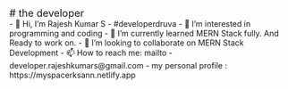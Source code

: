 <div style="font-size: 18px;"># the developer</div>
- 👋 Hi, I’m Rajesh Kumar S 
- #developerdruva
- 👀 I’m interested in programming and coding
- 🌱 I’m currently learned MERN Stack fully. And Ready to work on.
- 💞️ I’m looking to collaborate on MERN Stack Development
- 📫 How to reach me: mailto - developer.rajeshkumars@gmail.com
- my personal profile : https://myspacerksann.netlify.app

<!---
developerdruva/developerdruva is a ✨ special ✨ repository because its `README.md` (this file) appears on your GitHub profile.
You can click the Preview link to take a look at your changes.
--->

